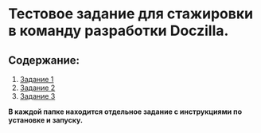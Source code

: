 # Тестовое задание для стажировки в команду разработки Doczilla.

## Содержание:

1. [Задание 1](#https://github.com/vladikEmmet/test-dockzilla/tree/main/test_assignment_1)
2. [Задание 2](#https://github.com/vladikEmmet/test-dockzilla/tree/main/test_assignment_2)
3. [Задание 3](#https://github.com/vladikEmmet/test-dockzilla/tree/main/test_assignment_3)

**В каждой папке находится отдельное задание с инструкциями по установке и запуску.**